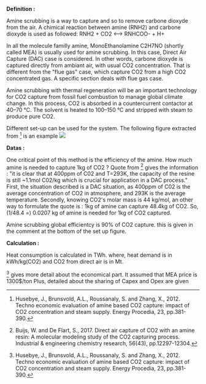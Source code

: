 **Definition :**

Amine scrubbing is a way to capture and so to remove carbone dioxyde from the air.
A chimical reaction between amine (RNH2) and carbone dioxyde is used as followed:
RNH2 + CO2  <-->  RNHCOO- + H+

In all the molecule familly amine,  MonoEthanolamine C2H7NO (shortly called MEA) is usually used for amine scrubbing.
In this case, Direct Air Capture (DAC) case is considered. In other words, carbone dioxyde is captured directly from ambiant air, with usual CO2 concentration. That is different from the "flue gas" case, which capture CO2 from a high CO2 concentrated gas. A specific section deals with flue gas case.

Amine scrubbing with thermal regeneration will be an important technology for CO2 capture from fossil fuel combustion to manage global climate change. In this process, CO2 is absorbed in a countercurrent contactor at 40–70 °C. The solvent is heated to 100–150 °C and stripped with steam to produce pure CO2. 

Different set-up can be used for the system. The following figure extracted from [^1] is an example
![](set_up.PNG)

**Datas :**

One critical point of this method is the efficiency of the amine. How much amine is needed to capture 1kg of CO2 ?
Quote from [^2] gives the information : "it is clear that at 400ppm of C02 and T=293K, the capacity of the resine is still ~1.1mol C02/kg which is crucial for application in a DAC process."
First, the situation described is a DAC situation, as 400ppm of C02 is the average concentration of CO2 in atmosphere, and 293K is the average temperature.
Secondly, knowing CO2's molar mass is 44 kg/mol, an other way to formulate the quote is :
1kg of amine can capture 48.4kg of CO2. So, (1/48.4 =) 0.0207 kg of amine is needed for 1kg of CO2 captured.


Amine scrubbing global efficientcy is 90% of CO2 capture. this is given in the comment at the bottom of the set up figure.

**Calculation :**

Heat consumption is calculated in TWh. where, heat demand is in kWh/kg(CO2) and CO2 from direct air is in Mt.

[^1] gives more detail about the economical part. It assumed that MEA price is 1300$/ton
Plus, detailed about the sharing of Capex and Opex are given




[^1]: Husebye, J., Brunsvold, A.L., Roussanaly, S. and Zhang, X., 2012. Techno economic evaluation of amine based CO2 capture: impact of CO2 concentration and steam supply. Energy Procedia, 23, pp.381-390.
[^2]: Buijs, W. and De Flart, S., 2017. Direct air capture of CO2 with an amine resin: A molecular modeling study of the CO2 capturing process. Industrial & engineering chemistry research, 56(43), pp.12297-12304.
[^3]: Fasihi, M., Efimova, O. and Breyer, C., 2019. Techno-economic assessment of CO2 direct air capture plants. Journal of cleaner production, 224, pp.957-980.
[^4]: Keith, D.W., Holmes, G., Angelo, D.S. and Heidel, K., 2018. A process for capturing CO2 from the atmosphere. Joule, 2(8), pp.1573-1594.
[^5]: Vo, T.T., Wall, D.M., Ring, D., Rajendran, K. and Murphy, J.D., 2018. Techno-economic analysis of biogas upgrading via amine scrubber, carbon capture and ex-situ methanation. Applied energy, 212, pp.1191-1202.